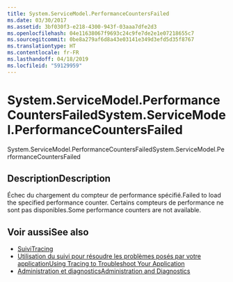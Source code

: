 ```yaml
---
title: System.ServiceModel.PerformanceCountersFailed
ms.date: 03/30/2017
ms.assetid: 3bf030f3-e218-4300-943f-03aaa7dfe2d3
ms.openlocfilehash: 04e11638067f9693c24c9fe7de2e1e07218655c7
ms.sourcegitcommit: 0be8a279af6d8a43e03141e349d3efd5d35f8767
ms.translationtype: HT
ms.contentlocale: fr-FR
ms.lasthandoff: 04/18/2019
ms.locfileid: "59129959"
---
```

# <a name="systemservicemodelperformancecountersfailed"></a><span data-ttu-id="01da5-102">System.ServiceModel.PerformanceCountersFailed</span><span class="sxs-lookup"><span data-stu-id="01da5-102">System.ServiceModel.PerformanceCountersFailed</span></span>
<span data-ttu-id="01da5-103">System.ServiceModel.PerformanceCountersFailed</span><span class="sxs-lookup"><span data-stu-id="01da5-103">System.ServiceModel.PerformanceCountersFailed</span></span>  
  
## <a name="description"></a><span data-ttu-id="01da5-104">Description</span><span class="sxs-lookup"><span data-stu-id="01da5-104">Description</span></span>  
 <span data-ttu-id="01da5-105">Échec du chargement du compteur de performance spécifié.</span><span class="sxs-lookup"><span data-stu-id="01da5-105">Failed to load the specified performance counter.</span></span> <span data-ttu-id="01da5-106">Certains compteurs de performance ne sont pas disponibles.</span><span class="sxs-lookup"><span data-stu-id="01da5-106">Some performance counters are not available.</span></span>  
  
## <a name="see-also"></a><span data-ttu-id="01da5-107">Voir aussi</span><span class="sxs-lookup"><span data-stu-id="01da5-107">See also</span></span>

- [<span data-ttu-id="01da5-108">Suivi</span><span class="sxs-lookup"><span data-stu-id="01da5-108">Tracing</span></span>](../../../../../docs/framework/wcf/diagnostics/tracing/index.md)
- [<span data-ttu-id="01da5-109">Utilisation du suivi pour résoudre les problèmes posés par votre application</span><span class="sxs-lookup"><span data-stu-id="01da5-109">Using Tracing to Troubleshoot Your Application</span></span>](../../../../../docs/framework/wcf/diagnostics/tracing/using-tracing-to-troubleshoot-your-application.md)
- [<span data-ttu-id="01da5-110">Administration et diagnostics</span><span class="sxs-lookup"><span data-stu-id="01da5-110">Administration and Diagnostics</span></span>](../../../../../docs/framework/wcf/diagnostics/index.md)
